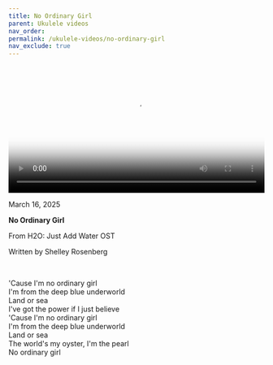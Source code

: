 ```yaml
---
title: No Ordinary Girl
parent: Ukulele videos
nav_order:
permalink: /ukulele-videos/no-ordinary-girl
nav_exclude: true
---
```


<video controls width="100%" poster="{{site.baseurl}}/videos/thumbnails/No Ordinary Girl.png">
  <source src="{{site.baseurl}}/videos/No Ordinary Girl.mov" type="video/mp4">
</video>

<p class="date">March 16, 2025</p>

<b>No Ordinary Girl</b>

From H2O: Just Add Water OST

Written by Shelley Rosenberg

<br>

<p class="lyrics">
'Cause I'm no ordinary girl<br>
I'm from the deep blue underworld<br>
Land or sea<br>
I've got the power if I just believe<br>
'Cause I'm no ordinary girl<br>
I'm from the deep blue underworld<br>
Land or sea<br>
The world's my oyster, I'm the pearl<br>
No ordinary girl
</p>
